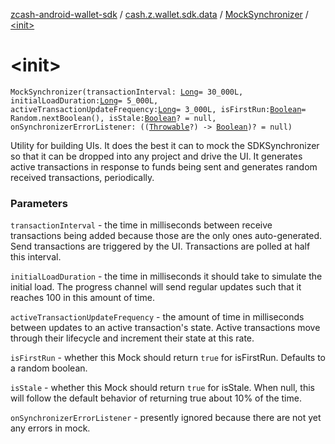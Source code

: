[zcash-android-wallet-sdk](../../index.md) / [cash.z.wallet.sdk.data](../index.md) / [MockSynchronizer](index.md) / [&lt;init&gt;](./-init-.md)

# &lt;init&gt;

`MockSynchronizer(transactionInterval: `[`Long`](https://kotlinlang.org/api/latest/jvm/stdlib/kotlin/-long/index.html)` = 30_000L, initialLoadDuration: `[`Long`](https://kotlinlang.org/api/latest/jvm/stdlib/kotlin/-long/index.html)` = 5_000L, activeTransactionUpdateFrequency: `[`Long`](https://kotlinlang.org/api/latest/jvm/stdlib/kotlin/-long/index.html)` = 3_000L, isFirstRun: `[`Boolean`](https://kotlinlang.org/api/latest/jvm/stdlib/kotlin/-boolean/index.html)` = Random.nextBoolean(), isStale: `[`Boolean`](https://kotlinlang.org/api/latest/jvm/stdlib/kotlin/-boolean/index.html)`? = null, onSynchronizerErrorListener: ((`[`Throwable`](https://kotlinlang.org/api/latest/jvm/stdlib/kotlin/-throwable/index.html)`?) -> `[`Boolean`](https://kotlinlang.org/api/latest/jvm/stdlib/kotlin/-boolean/index.html)`)? = null)`

Utility for building UIs. It does the best it can to mock the SDKSynchronizer so that it can be dropped into any
project and drive the UI. It generates active transactions in response to funds being sent and generates random
received transactions, periodically.

### Parameters

`transactionInterval` - the time in milliseconds between receive transactions being added because those are the
only ones auto-generated. Send transactions are triggered by the UI. Transactions are polled at half this interval.

`initialLoadDuration` - the time in milliseconds it should take to simulate the initial load. The progress channel
will send regular updates such that it reaches 100 in this amount of time.

`activeTransactionUpdateFrequency` - the amount of time in milliseconds between updates to an active
transaction's state. Active transactions move through their lifecycle and increment their state at this rate.

`isFirstRun` - whether this Mock should return `true` for isFirstRun. Defaults to a random boolean.

`isStale` - whether this Mock should return `true` for isStale. When null, this will follow the default behavior
of returning true about 10% of the time.

`onSynchronizerErrorListener` - presently ignored because there are not yet any errors in mock.